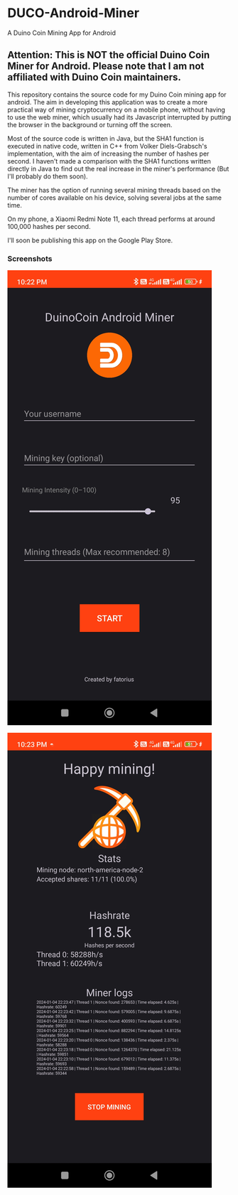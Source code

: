 # DUCO-Android-Miner

 A Duino Coin Mining App for Android

## Attention: This is NOT the official Duino Coin Miner for Android. Please note that I am not affiliated with Duino Coin maintainers.

This repository contains the source code for my Duino Coin mining app for android. The aim in developing this application was to create a more practical way of mining cryptocurrency on a mobile phone, without having to use the web miner, which usually had its Javascript interrupted by putting the browser in the background or turning off the screen.

Most of the source code is written in Java, but the SHA1 function is executed in native code, written in C++ from Volker Diels-Grabsch's implementation, with the aim of increasing the number of hashes per second.
I haven't made a comparison with the SHA1 functions written directly in Java to find out the real increase in the miner's performance (But I'll probably do them soon).

The miner has the option of running several mining threads based on the number of cores available on his device, solving several jobs at the same time.

On my phone, a Xiaomi Redmi Note 11, each thread performs at around 100,000 hashes per second.

I'll soon be publishing this app on the Google Play Store.

### Screenshots

![Screenshot_2024-01-04-22-22-22-134_com.fatorius.duinocoinminer.jpg](https://github.com/fatorius/DUCO-Android-Miner/blob/main/Screenshots/Screenshot_2024-01-04-22-22-22-134_com.fatorius.duinocoinminer.jpg?raw=true)



![Screenshot_2024-01-04-22-23-49-756_com.fatorius.duinocoinminer.jpg](https://github.com/fatorius/DUCO-Android-Miner/blob/main/Screenshots/Screenshot_2024-01-04-22-23-49-756_com.fatorius.duinocoinminer.jpg?raw=true)
